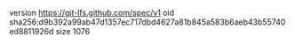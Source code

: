 version https://git-lfs.github.com/spec/v1
oid sha256:d9b392a99ab47d1357ec717dbd4627a81b845a583b6aeb43b55740ed8811926d
size 1076
